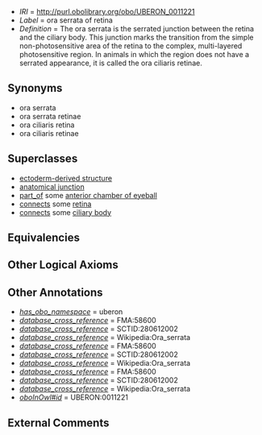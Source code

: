  * *IRI* = http://purl.obolibrary.org/obo/UBERON_0011221
 * *Label* = ora serrata of retina
 * *Definition* = The ora serrata is the serrated junction between the retina and the ciliary body. This junction marks the transition from the simple non-photosensitive area of the retina to the complex, multi-layered photosensitive region. In animals in which the region does not have a serrated appearance, it is called the ora ciliaris retinae.

## Synonyms

 * ora serrata
 * ora serrata retinae
 * ora ciliaris retina
 * ora ciliaris retinae

## Superclasses

 * [ectoderm-derived structure](../../UBERON/21/UBERON_0004121.md)
 * [anatomical junction](../../UBERON/51/UBERON_0007651.md)
 * [part_of](../../BFO/50/BFO_0000050.md) some [anterior chamber of eyeball](../../UBERON/66/UBERON_0001766.md)
 * [connects](../../ts/core#connects.md) some [retina](../../UBERON/66/UBERON_0000966.md)
 * [connects](../../ts/core#connects.md) some [ciliary body](../../UBERON/75/UBERON_0001775.md)

## Equivalencies


## Other Logical Axioms


## Other Annotations

 * *[has_obo_namespace](../../ce/oboInOwl#hasOBONamespace.md)* = uberon
 * *[database_cross_reference](../../ef/oboInOwl#hasDbXref.md)* = FMA:58600
 * *[database_cross_reference](../../ef/oboInOwl#hasDbXref.md)* = SCTID:280612002
 * *[database_cross_reference](../../ef/oboInOwl#hasDbXref.md)* = Wikipedia:Ora_serrata
 * *[database_cross_reference](../../ef/oboInOwl#hasDbXref.md)* = FMA:58600
 * *[database_cross_reference](../../ef/oboInOwl#hasDbXref.md)* = SCTID:280612002
 * *[database_cross_reference](../../ef/oboInOwl#hasDbXref.md)* = Wikipedia:Ora_serrata
 * *[database_cross_reference](../../ef/oboInOwl#hasDbXref.md)* = FMA:58600
 * *[database_cross_reference](../../ef/oboInOwl#hasDbXref.md)* = SCTID:280612002
 * *[database_cross_reference](../../ef/oboInOwl#hasDbXref.md)* = Wikipedia:Ora_serrata
 * *[oboInOwl#id](../../id/oboInOwl#id.md)* = UBERON:0011221

## External Comments

